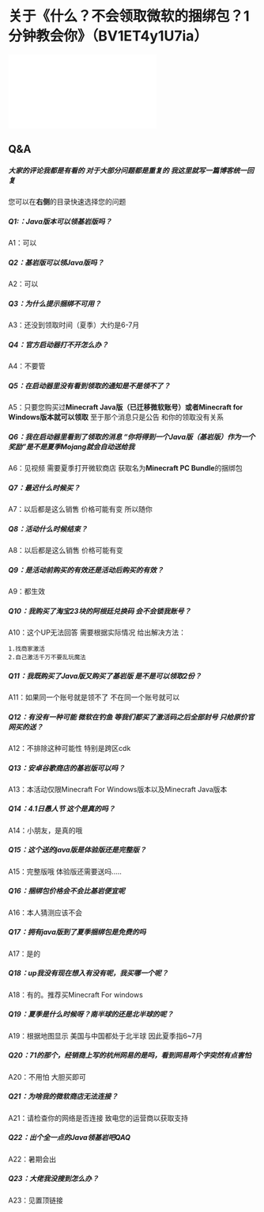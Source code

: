 # 关于《什么？不会领取微软的捆绑包？1分钟教会你》（BV1ET4y1U7ia）

<iframe src="//player.bilibili.com/player.html?aid=937282662&bvid=BV1ET4y1U7ia&cid=552312761&page=1" scrolling="no" border="0" frameborder="no" framespacing="0" allowfullscreen="true"> </iframe>

## Q&A

##### 大家的评论我都是有看的 对于大部分问题都是重复的 我这里就写一篇博客统一回复

您可以在**右侧**的目录快速选择您的问题

##### Q1:：Java版本可以领基岩版吗？

A1：可以

##### Q2：基岩版可以领Java版吗？

A2：可以

##### Q3：为什么提示捆绑不可用？

A3：还没到领取时间（夏季）大约是6-7月

##### Q4：官方启动器打不开怎么办？

A4：不要管

##### Q5：在启动器里没有看到领取的通知是不是领不了？

A5：只要您购买过**Minecraft Java版（已迁移微软账号）**或者**Minecraft for Windows版本就可以领取** 至于那个消息只是公告 和你的领取没有关系

##### Q6：我在启动器里看到了领取的消息 “你将得到一个Java版（基岩版）作为一个奖励”是不是夏季Mojang就会自动送给我

A6：见视频 需要夏季打开微软商店 获取名为**Minecraft PC Bundle**的捆绑包

##### Q7：最迟什么时候买？

A7：以后都是这么销售 价格可能有变 所以随你

##### Q8：活动什么时候结束？

A8：以后都是这么销售 价格可能有变

##### Q9：是活动前购买的有效还是活动后购买的有效？

A9：都生效

##### Q10：我购买了淘宝23块的阿根廷兑换码 会不会锁我账号？

A10：这个UP无法回答 需要根据实际情况 给出解决方法：

```
1.找商家激活
2.自己激活千万不要乱玩魔法
```

##### Q11：我既购买了Java版又购买了基岩版 是不是可以领取2份？

A11：如果同一个账号就是领不了 不在同一个账号就可以

##### Q12：有没有一种可能 微软在钓鱼 等我们都买了激活码之后全部封号 只给原价官网买的送？

A12：不排除这种可能性 特别是跨区cdk

##### Q13：安卓谷歌商店的基岩版可以吗？

A13：本活动仅限Minecraft For Windows版本以及Minecraft Java版本

##### Q14：4.1日愚人节 这个是真的吗？

A14：小朋友，是真的哦

##### Q15：这个送的java版是体验版还是完整版？

A15：完整版哦 体验版还需要送吗.....

##### Q16：捆绑包价格会不会比基岩便宜呢

A16：本人猜测应该不会

##### Q17：拥有java版到了夏季捆绑包是免费的吗

A17：是的

##### Q18：up我没有现在想入有没有呢，我买哪一个呢？

A18：有的。推荐买Minecraft For windows

##### Q19：夏季是什么时候呀？南半球的还是北半球的呢？

A19：根据地图显示 美国与中国都处于北半球 因此夏季指6~7月

##### Q20：71的那个，经销商上写的杭州网易的是吗，看到网易两个字突然有点害怕

A20：不用怕 大胆买即可

##### Q21：为啥我的微软商店无法连接？

A21：请检查你的网络是否连接 致电您的运营商以获取支持

##### Q22：出个全一点的Java领基岩吧QAQ

A22：暑期会出

##### Q23：大佬我没搜到怎么办？

A23：见置顶链接
